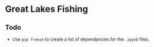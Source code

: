 # Great Lakes Fishing
## Todo
- Use `pip freeze` to create a list of dependancies for the `.ipynb` files.
